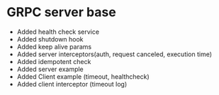 # GRPC server base

- Added health check service
- Added shutdown hook
- Added keep alive params
- Added server interceptors(auth, request canceled, execution time)
- Added idempotent check
- Added server example
- Added Client example (timeout, healthcheck)
- Added client interceptor (timeout log)
